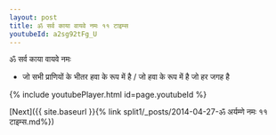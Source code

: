 ```yaml
---
layout: post
title: ॐ सर्व काया वायवे नमः ११ टाइम्स
youtubeId: a2sg92tFg_U
---
```

 
 
 ॐ सर्व काया वायवे नमः  
 
 -  जो सभी प्राणियों के भीतर हवा के रूप में है / जो हवा के रूप में है जो हर जगह है 
 
  
 
  
 
 
 
 
 
 


{% include youtubePlayer.html id=page.youtubeId %}
 
[Next]({{ site.baseurl }}{% link  split1/_posts/2014-04-27-ॐ अर्यम्णे नमः ११ टाइम्स.md%})
 
